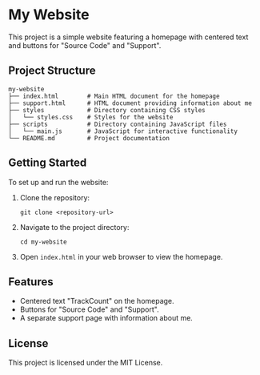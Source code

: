 # My Website

This project is a simple website featuring a homepage with centered text and buttons for "Source Code" and "Support".

## Project Structure

```
my-website
├── index.html        # Main HTML document for the homepage
├── support.html      # HTML document providing information about me
├── styles            # Directory containing CSS styles
│   └── styles.css    # Styles for the website
├── scripts           # Directory containing JavaScript files
│   └── main.js       # JavaScript for interactive functionality
└── README.md         # Project documentation
```

## Getting Started

To set up and run the website:

1. Clone the repository:
   ```
   git clone <repository-url>
   ```
2. Navigate to the project directory:
   ```
   cd my-website
   ```
3. Open `index.html` in your web browser to view the homepage.

## Features

- Centered text "TrackCount" on the homepage.
- Buttons for "Source Code" and "Support".
- A separate support page with information about me.

## License

This project is licensed under the MIT License.